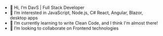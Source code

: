- 👋 Hi, I’m DavS | Full Stack Developer
- 👀 I’m interested in JavaScript, Node.js, C# React, Angular, Blazor, desktop apps
- 🌱 I’m currently learning to write Clean Code, and I think I'm almost there!
- 💞️ I’m looking to collaborate on Frontend technologies

<!---
dasingh9/dasingh9 is a ✨ special ✨ repository because its `README.md` (this file) appears on your GitHub profile.
You can click the Preview link to take a look at your changes.
--->
